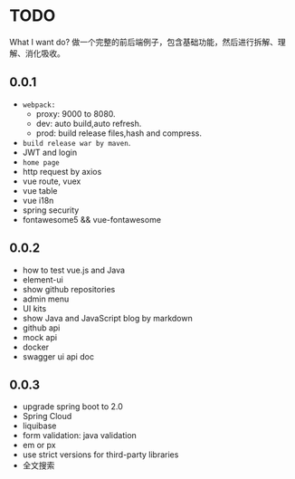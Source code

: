 # TODO
What I want do?
做一个完整的前后端例子，包含基础功能，然后进行拆解、理解、消化吸收。

## 0.0.1
* `webpack:`
  + proxy: 9000 to 8080.
  + dev: auto build,auto refresh.
  + prod: build release files,hash and compress.
* `build release war by maven`.
* JWT and login
* `home page`
* http request by axios
* vue route, vuex
* vue table
* vue i18n
* spring security
* fontawesome5 && vue-fontawesome


## 0.0.2
* how to test vue.js and Java
* element-ui
* show github repositories
* admin menu
* UI kits
* show Java and JavaScript blog by markdown
* github api
* mock api
* docker
* swagger ui api doc


## 0.0.3
* upgrade spring boot to 2.0
* Spring Cloud
* liquibase
* form validation: java validation
* em or px
* use strict versions for third-party libraries
* 全文搜索
